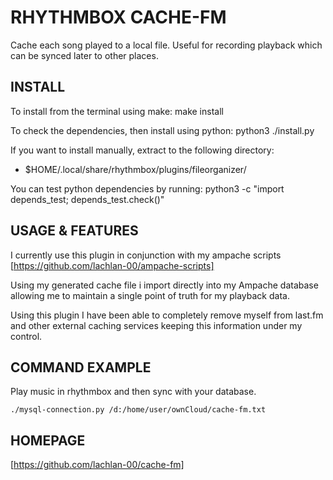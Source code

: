 RHYTHMBOX CACHE-FM
==================

Cache each song played to a local file.
Useful for recording playback which can be synced later to other places.

INSTALL
-------

To install from the terminal using make:
make install

To check the dependencies, then install using python:
python3 ./install.py

If you want to install manually, extract to the following directory:
 * $HOME/.local/share/rhythmbox/plugins/fileorganizer/

You can test python dependencies by running:
python3 -c "import depends_test; depends_test.check()"

USAGE & FEATURES
----------------

I currently use this plugin in conjunction with my ampache scripts
[https://github.com/lachlan-00/ampache-scripts]

Using my generated cache file i import directly into my Ampache database
allowing me to maintain a single point of truth for my playback data.

Using this plugin I have been able to completely remove myself from last.fm
and other external caching services keeping this information under my control.

COMMAND EXAMPLE
---------------

Play music in rhythmbox and then sync with your database.
~~~
./mysql-connection.py /d:/home/user/ownCloud/cache-fm.txt
~~~

HOMEPAGE
--------

[https://github.com/lachlan-00/cache-fm]
